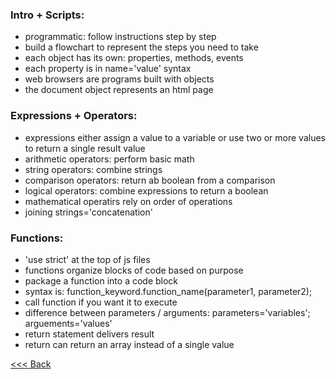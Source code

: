 ### Intro + Scripts:
- programmatic: follow instructions step by step
- build a flowchart to represent the steps you need to take
- each object has its own: properties, methods, events
- each property is in name='value' syntax
- web browsers are programs built with objects
- the document object represents an html page

### Expressions + Operators:
- expressions either assign a value to a variable or use two or more values to return a single result value
- arithmetic operators: perform basic math
- string operators: combine strings
- comparison operators: return ab boolean from a comparison
- logical operators: combine expressions to return a boolean
- mathematical operatirs rely on order of operations
- joining strings='concatenation'

### Functions:
- 'use strict' at the top of js files
- functions organize blocks of code based on purpose
- package a function into a code block
- syntax is: function_keyword.function_name(parameter1, parameter2);
- call function if you want it to execute
- difference between parameters / arguments: parameters='variables'; arguements='values'
- return statement delivers result
- return can return an array instead of a single value


[<<< Back](README.md)
